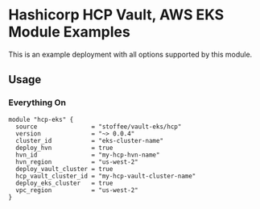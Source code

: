 # Hashicorp HCP Vault, AWS EKS Module Examples

This is an example deployment with all options supported by this module.

## Usage

### Everything On

```hcl
module "hcp-eks" {
  source               = "stoffee/vault-eks/hcp"
  version              = "~> 0.0.4"
  cluster_id           = "eks-cluster-name"
  deploy_hvn           = true
  hvn_id               = "my-hcp-hvn-name"
  hvn_region           = "us-west-2"
  deploy_vault_cluster = true
  hcp_vault_cluster_id = "my-hcp-vault-cluster-name"
  deploy_eks_cluster   = true
  vpc_region           = "us-west-2"
}
```